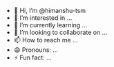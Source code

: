 - 👋 Hi, I’m @himanshu-tsm
- 👀 I’m interested in ...
- 🌱 I’m currently learning ...
- 💞️ I’m looking to collaborate on ...
- 📫 How to reach me ...
- 😄 Pronouns: ...
- ⚡ Fun fact: ...

<!---
himanshu-tsm/himanshu-tsm is a ✨ special ✨ repository because its `README.md` (this file) appears on your GitHub profile.
You can click the Preview link to take a look at your changes.
--->
